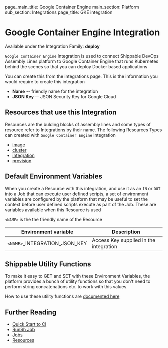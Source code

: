 page_main_title: Google Container Engine
main_section: Platform
sub_section: Integrations
page_title: GKE integration

# Google Container Engine Integration

Available under the Integration Family: **deploy**

`Google Container Engine` Integration is used to connect Shippable DevOps Assembly Lines platform to Google Container Engine that runs Kubernetes behind the scenes so that you can deploy Docker based applications

You can create this from the integrations page. This is the information you would require to create this integration

* **Name** -- friendly name for the integration
* **JSON Key** -- JSON Security Key for Google Cloud

## Resources that use this Integration
Resources are the bulding blocks of assembly lines and some types of resource refer to Integrations by their name. The following Resources Types can created with `Google Container Engine` Integration 

* [image](/workflow/platform/resource/image)
* [cluster](/workflow/platform/resource/cluster)
* [integration](/workflow/platform/resource/integration)
* [provision](/workflow/platform/resource/provision)

## Default Environment Variables
When you create a Resource with this integration, and use it as an `IN` or `OUT` into a Job that can execute user defined scripts, a set of environment variables are configured by the platform that may be useful to set the context before user defined scripts execute as part of the Job. These are variables available when this Resource is used

`<NAME>` is the the friendly name of the Resource

| Environment variable						| Description      |
| ------			 							|----------------- |
| `<NAME>`\_INTEGRATION\_JSON_KEY			| Access Key supplied in the integration |

## Shippable Utility Functions
To make it easy to GET and SET with these Environment Variables, the platform provides a bunch of utility functions so that you don't need to perform string concatenations etc. to work with this values.

How to use these utility functions are [documented here](/platform/tutorial/workflow/howto-use-shipctl)

## Further Reading
* [Quick Start to CI](/getting-started/ci-sample)
* [RunSh Job](/platform/workflow/job/runsh)
* [Jobs](/platform/workflow/job/overview)
* [Resources](/platform/workflow/resource/overview)